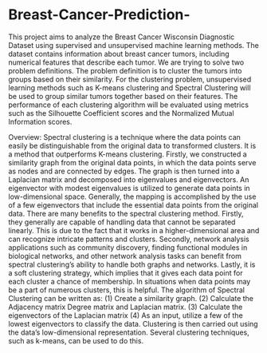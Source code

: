 # Breast-Cancer-Prediction-

This project aims to analyze the Breast Cancer Wisconsin Diagnostic Dataset using supervised and unsupervised machine learning
methods. The dataset contains information about breast cancer tumors, including numerical features that describe each tumor. We are
trying to solve two problem definitions. The problem definition is to cluster the tumors into groups based on their similarity. For the clustering problem, unsupervised
learning methods such as K-means clustering and Spectral Clustering will be used to group similar tumors together based on their
features. The performance of each clustering algorithm will be evaluated using metrics such as the Silhouette Coefficient scores and
the Normalized Mutual Information scores.

Overview:
Spectral clustering is a technique where the data points can
easily be distinguishable from the original data to transformed clusters. It is a method that outperforms K-means
clustering. Firstly, we constructed a similarity graph from
the original data points, in which the data points serve as
nodes and are connected by edges. The graph is then turned
into a Laplacian matrix and decomposed into eigenvalues
and eigenvectors. An eigenvector with modest eigenvalues
is utilized to generate data points in low-dimensional space.
Generally, the mapping is accomplished by the use of a few
eigenvectors that include the essential data points from the
original data. There are many benefits to the spectral clustering method. Firstly, they generally are capable of handling
data that cannot be separated linearly. This is due to the
fact that it works in a higher-dimensional area and can recognize intricate patterns and clusters. Secondly, network
analysis applications such as community discovery, finding
functional modules in biological networks, and other network analysis tasks can benefit from spectral clustering’s
ability to handle both graphs and networks. Lastly, it is a
soft clustering strategy, which implies that it gives each data
point for each cluster a chance of membership. In situations
when data points may be a part of numerous clusters, this is
helpful.
The algorithm of Spectral Clustering can be written as:
(1) Create a similarity graph.
(2) Calculate the Adjacency matrix Degree matrix and Laplacian matrix.
(3) Calculate the eigenvectors of the Laplacian matrix
(4) As an input, utilize a few of the lowest eigenvectors to
classify the data. Clustering is then carried out using the
data’s low-dimensional representation. Several clustering
techniques, such as k-means, can be used to do this.
